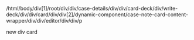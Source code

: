 /html/body/div[1]/root/div/div/case-details/div/div/card-deck/div/write-deck/div/div/card/div/div[2]/dynamic-component/case-note-card-content-wrapper/div/div/editor/div/div/p

new div card

